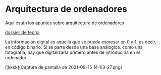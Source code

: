 # Arquitectura de ordenadores

Aquí están los apuntes sobre arquitectura de ordenadores

[dossier de teoría](https://grandecovian.es/FGC/files/D.%20Tecnolog%C3%ADa/TIC%20I/Arquitectura/Arquitectura%20de%20ordenadores.pdf)

La información digital es aquella que se puede expresar en 0 y 1, es decir, en código binario. Si se parte desde una base análogica, como una fotografía, hay que digitalizarla primero antes de introducirla en el ordenador.

![kkkk](Captura de pantalla de 2021-09-15 14-03-27.png)
